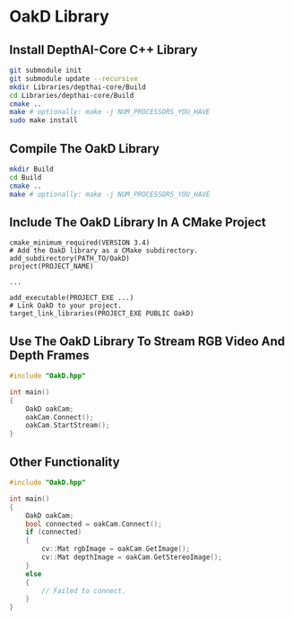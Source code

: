# OakD Library #


## Install DepthAI-Core C++ Library ##

```bash
git submodule init
git submodule update --recursive
mkdir Libraries/depthai-core/Build
cd Libraries/depthai-core/Build
cmake ..
make # optionally: make -j NUM_PROCESSORS_YOU_HAVE
sudo make install
```


## Compile The OakD Library ##

```bash
mkdir Build
cd Build
cmake ..
make # optionally: make -j NUM_PROCESSORS_YOU_HAVE
```


## Include The OakD Library In A CMake Project ##

```
cmake_minimum_required(VERSION 3.4)
# Add the OakD library as a CMake subdirectory.
add_subdirectory(PATH_TO/OakD)
project(PROJECT_NAME)

...

add_executable(PROJECT_EXE ...)
# Link OakD to your project.
target_link_libraries(PROJECT_EXE PUBLIC OakD)
```


## Use The OakD Library To Stream RGB Video And Depth Frames ##

```cpp
#include "OakD.hpp"

int main()
{
    OakD oakCam;
    oakCam.Connect();
    oakCam.StartStream();
}
```


## Other Functionality ##

```cpp
#include "OakD.hpp"

int main()
{
    OakD oakCam;
    bool connected = oakCam.Connect();
    if (connected)
    {
        cv::Mat rgbImage = oakCam.GetImage();
        cv::Mat depthImage = oakCam.GetStereoImage();
    }
    else
    {
        // Failed to connect.
    }
}
```
